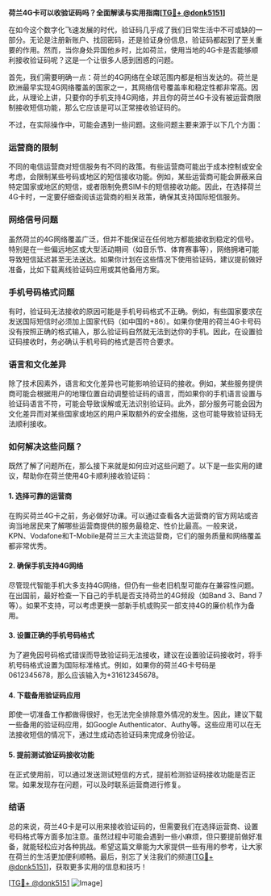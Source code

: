 **荷兰4G卡可以收验证码吗？全面解读与实用指南[[TG💪+ @donk5151](https://t.me/s/donk5151)]**

在如今这个数字化飞速发展的时代，验证码几乎成了我们日常生活中不可或缺的一部分。无论是注册新账户、找回密码，还是验证身份信息，验证码都起到了至关重要的作用。然而，当你身处异国他乡时，比如荷兰，使用当地的4G卡是否能够顺利接收验证码呢？这是一个让很多人感到困惑的问题。

首先，我们需要明确一点：荷兰的4G网络在全球范围内都是相当发达的。荷兰是欧洲最早实现4G网络覆盖的国家之一，其网络信号覆盖率和稳定性都非常高。因此，从理论上讲，只要你的手机支持4G网络，并且你的荷兰4G卡没有被运营商限制接收短信功能，那么它应该是可以正常接收验证码的。

不过，在实际操作中，可能会遇到一些问题。这些问题主要来源于以下几个方面：

### **运营商的限制**
不同的电信运营商对短信服务有不同的政策。有些运营商可能出于成本控制或安全考虑，会限制某些号码或地区的短信接收功能。例如，某些运营商可能会屏蔽来自特定国家或地区的短信，或者限制免费SIM卡的短信接收功能。因此，在选择荷兰4G卡时，一定要仔细查阅该运营商的相关政策，确保其支持国际短信服务。

### **网络信号问题**
虽然荷兰的4G网络覆盖广泛，但并不能保证在任何地方都能接收到稳定的信号。特别是在一些偏远地区或大型活动期间（如音乐节、体育赛事等），网络拥堵可能导致短信延迟甚至无法送达。如果你计划在这些情况下使用验证码，建议提前做好准备，比如下载离线验证码应用或其他备用方案。

### **手机号码格式问题**
有时，验证码无法接收的原因可能是手机号码格式不正确。例如，有些国家要求在发送国际短信时必须加上国家代码（如中国的+86）。如果你使用的荷兰4G卡号码没有按照正确的格式输入，那么验证码自然就无法到达你的手机。因此，在设置验证码接收时，务必确认手机号码的格式是否符合要求。

### **语言和文化差异**
除了技术因素外，语言和文化差异也可能影响验证码的接收。例如，某些服务提供商可能会根据用户的地理位置自动调整验证码的语言，而如果你的手机语言设置与验证码语言不符，可能会导致误解或无法识别验证码。此外，部分服务可能会因为文化差异而对某些国家或地区的用户采取额外的安全措施，这也可能导致验证码无法顺利接收。

### **如何解决这些问题？**

既然了解了问题所在，那么接下来就是如何应对这些问题了。以下是一些实用的建议，帮助你在荷兰使用4G卡顺利接收验证码：

#### **1. 选择可靠的运营商**
在购买荷兰4G卡之前，务必做好功课。可以通过查看各大运营商的官方网站或咨询当地居民来了解哪些运营商提供的服务最稳定、性价比最高。一般来说，KPN、Vodafone和T-Mobile是荷兰三大主流运营商，它们的服务质量和网络覆盖都非常优秀。

#### **2. 确保手机支持4G网络**
尽管现代智能手机大多支持4G网络，但仍有一些老旧机型可能存在兼容性问题。在出国前，最好检查一下自己的手机是否支持荷兰的4G频段（如Band 3、Band 7等）。如果不支持，可以考虑更换一部新手机或购买一部支持4G的廉价机作为备用。

#### **3. 设置正确的手机号码格式**
为了避免因号码格式错误而导致验证码无法接收，建议在设置验证码接收时，将手机号码格式设置为国际标准格式。例如，如果你的荷兰4G卡号码是0612345678，那么应该输入为+31612345678。

#### **4. 下载备用验证码应用**
即使一切准备工作都做得很好，也无法完全排除意外情况的发生。因此，建议下载一些备用的验证码应用，如Google Authenticator、Authy等。这些应用可以在无法接收短信的情况下，通过生成动态验证码来完成身份验证。

#### **5. 提前测试验证码接收功能**
在正式使用前，可以通过发送测试短信的方式，提前检测验证码接收功能是否正常。如果发现存在问题，可以及时联系运营商进行修复。

### **结语**

总的来说，荷兰4G卡是可以用来接收验证码的，但需要我们在选择运营商、设置号码格式等方面多加注意。虽然过程中可能会遇到一些小麻烦，但只要提前做好准备，就能轻松应对各种挑战。希望这篇文章能为大家提供一些有用的参考，让大家在荷兰的生活更加便利顺畅。最后，别忘了关注我们的频道[[TG💪+ @donk5151](https://t.me/s/donk5151)]，获取更多实用的信息和技巧！

[[TG💪+ @donk5151](https://t.me/s/donk5151) ![Image](https://i.postimg.cc/rwNCRYN7/Snipaste-2025-04-30-17-27-05.png)]